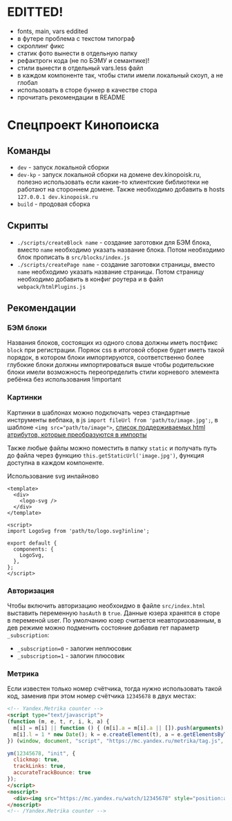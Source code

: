 # EDITTED!
- fonts, main, vars eddited
- в футере проблема с текстом типограф
- скроллинг фикс
- статик фото вынести в отдельную папку
- рефактрогн кода (не по БЭМУ и семантике)!
- стили вынести в отдельный vars.less файл
- в каждом компоненте так, чтобы стили имели локальный скоуп, а не глобал
- использовать в сторе бункер в качестве стора
- прочитать рекомендации в README

# Спецпроект Кинопоиска

## Команды
- `dev` - запуск локальной сборки
- `dev-kp` - запуск локальной сборки на домене dev.kinopoisk.ru, полезно использовать если какие-то клиентские библиотеки не работают на стороннем домене. Также необходимо добавить в hosts `127.0.0.1 dev.kinopoisk.ru`
- `build` - продовая сборка

## Скрипты
- `./scripts/createBlock name` - создание заготовки для БЭМ блока, вместо `name` необходимо указать название блока. Потом необходимо блок прописать в `src/blocks/index.js`
- `./scripts/createPage name` - создание заготовки страницы, вместо `name` необходимо указать название страницы. Потом страницу необходимо добавить в конфиг роутера и в файл `webpack/htmlPlugins.js`

## Рекомендации

### БЭМ блоки
Названия блоков, состоящих из одного слова должны иметь постфикс `block` при регистрации.
Поряок css в итоговой сборке будет иметь такой порядок, в котором блоки импортируются, соответственно более глубокие блоки должны импортироваться выше чтобы родительские блоки имели возможность переопределить стили корневого элемента ребёнка без использования !important

### Картинки
Картинки в шаблонах можно подключать через стандартные инструменты вебпака, в js `import fileUrl from 'path/to/image.jpg';`, в шаблоне `<img src="path/to/image">`, [список поддерживаемых html атрибутов, которые преобразуются в импорты](https://vue-loader.vuejs.org/ru/guide/asset-url.html#обработка-вnоженных-url)

Также любые файлы можно поместить в папку `static` и получать путь до файла через функцию `this.getStaticUrl('image.jpg')`, функция доступна в каждом компоненте.

Использование svg инлайново
```vue
<template>
  <div>
    <logo-svg />
  </div>
</template>

<script>
import LogoSvg from 'path/to/logo.svg?inline';

export default {
  components: {
    LogoSvg,
  },
};
</script>
```

### Авторизация
Чтобы включить авторизацию необхоидмо в файле `src/index.html` выставить переменную `hasAuth` в `true`. Данные юзера хранятся в сторе в переменой user. По умолчанию юзер считается неавторизованным, в дев режиме можно подменить состояние добавив гет параметр `_subscription`:

- `_subscription=0` - залогин неплюсовик
- `_subscription=1` - залогин плюсовик

### Метрика
Если известен только номер счётчика, тогда нужно использовать такой код, заменив при этом номер счётчика `12345678` в двух местах:
```html
<!-- Yandex.Metrika counter -->
<script type="text/javascript">
(function (m, e, t, r, i, k, a) {
  m[i] = m[i] || function () { (m[i].a = m[i].a || []).push(arguments) };
  m[i].l = 1 * new Date(); k = e.createElement(t), a = e.getElementsByTagName(t)[0], k.async = 1, k.src = r, a.parentNode.insertBefore(k, a)
}) (window, document, "script", "https://mc.yandex.ru/metrika/tag.js", "ym");

ym(12345678, "init", {
  clickmap: true,
  trackLinks: true,
  accurateTrackBounce: true
});
</script>
<noscript>
  <div><img src="https://mc.yandex.ru/watch/12345678" style="position:absolute; left:-9999px;" alt="" /></div>
</noscript>
<!-- /Yandex.Metrika counter -->
```
